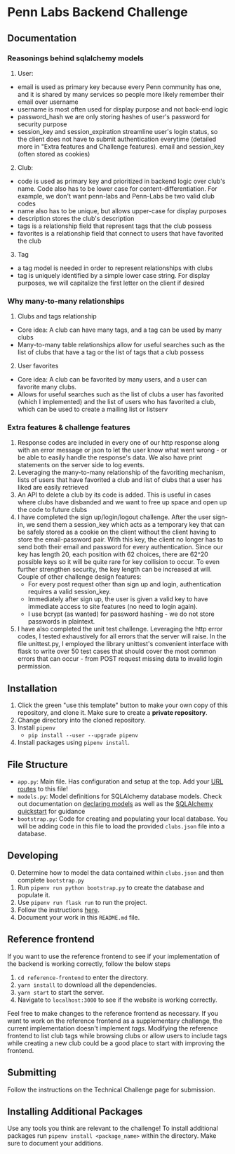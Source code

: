# Penn Labs Backend Challenge

## Documentation
### Reasonings behind sqlalchemy models

1. User: 
- email is used as primary key because every Penn community has one, and it is shared by many services so people 
  more likely remember their email over username
- username is most often used for display purpose and not back-end logic
- password_hash we are only storing hashes of user's password for security purpose
- session_key and session_expiration streamline user's login status, so the client does not have to submit 
  authentication everytime (detailed more in "Extra features and Challenge features).
  email and session_key (often stored as cookies)
2. Club:
- code is used as primary key and prioritized in backend logic over club's name. Code also has to be lower case for 
  content-differentiation. For example, we don't want penn-labs and Penn-Labs be two valid club codes
- name also has to be unique, but allows upper-case for display purposes
- description stores the club's description
- tags is a relationship field that represent tags that the club possess
- favorites is a relationship field that connect to users that have favorited the club 
3. Tag
- a tag model is needed in order to represent relationships with clubs
- tag is uniquely identified by a simple lower case string. For display purposes, we will capitalize the first letter 
  on the client if desired
### Why many-to-many relationships
1. Clubs and tags relationship
- Core idea: A club can have many tags, and a tag can be used by many clubs
- Many-to-many table relationships allow for useful searches such as the list of clubs that have a tag
or the list of tags that a club possess
2. User favorites
- Core idea: A club can be favorited by many users, and a user can favorite many clubs. 
- Allows for useful searches such as the list of clubs a user has favorited (which I implemented)
and the list of users who has favorited a club, which can be used to create a mailing list or listserv

### Extra features & challenge features
1. Response codes are included in every one of our http response along with an error message or json 
   to let the user know what went wrong - or be able to easily handle the response's data.
   We also have print statements on the server side to log events.
2. Leveraging the many-to-many relationship of the favoriting mechanism, lists of users that have 
   favorited a club and list of clubs that a user has liked are easily retrieved
3. An API to delete a club by its code is added. This is useful in cases where clubs have disbanded
   and we want to free up space and open up the code to future clubs 
4. I have completed the sign up/login/logout challenge. After the user sign-in, we send them a session_key
   which acts as a temporary key that can be safely stored as a cookie on the client without
   the client having to store the email-password pair. With this key, the client no longer has to send
   both their email and password for every authentication. Since our key has length 20, each position with 62 choices,
   there are 62^20 possible keys so it will be quite rare for key collision to occur. To even further strengthen
   security, the key length can be increased at will.\
   Couple of other challenge design features:
   - For every post request other than sign up and login, authentication requires a valid session_key.
   - Immediately after sign up, the user is given a valid key to have immediate access to site features 
     (no need to login again).
   - I use bcrypt (as wanted) for password hashing - we do not store passwords in plaintext.
5. I have also completed the unit test challenge. Leveraging the http error codes, I tested exhaustively 
   for all errors that the server will raise. In the file unittest.py, I employed the library unittest's
   convenient interface with flask to write over 50 test cases that should cover the most common errors
   that can occur - from POST request missing data to invalid login permission.



## Installation

1. Click the green "use this template" button to make your own copy of this repository, and clone it. Make sure to create a **private repository**.
2. Change directory into the cloned repository.
3. Install `pipenv`
   - `pip install --user --upgrade pipenv`
4. Install packages using `pipenv install`.

## File Structure

- `app.py`: Main file. Has configuration and setup at the top. Add your [URL routes](https://flask.palletsprojects.com/en/1.1.x/quickstart/#routing) to this file!
- `models.py`: Model definitions for SQLAlchemy database models. Check out documentation on [declaring models](https://flask-sqlalchemy.palletsprojects.com/en/2.x/models/) as well as the [SQLAlchemy quickstart](https://flask-sqlalchemy.palletsprojects.com/en/2.x/quickstart/#quickstart) for guidance
- `bootstrap.py`: Code for creating and populating your local database. You will be adding code in this file to load the provided `clubs.json` file into a database.

## Developing

0. Determine how to model the data contained within `clubs.json` and then complete `bootstrap.py`
1. Run `pipenv run python bootstrap.py` to create the database and populate it.
2. Use `pipenv run flask run` to run the project.
3. Follow the instructions [here](https://www.notion.so/pennlabs/Backend-Challenge-Fall-20-31461f3d91ad4f46adb844b1e112b100).
4. Document your work in this `README.md` file.

## Reference frontend

If you want to use the reference frontend to see if your implementation of the
backend is working correctly, follow the below steps

1. `cd reference-frontend` to enter the directory.
2. `yarn install` to download all the dependencies.
3. `yarn start` to start the server.
4. Navigate to `localhost:3000` to see if the website is working correctly.

Feel free to make changes to the reference frontend as necessary. If you want
to work on the reference frontend as a supplementary challenge, the current
implementation doesn't implement _tags_. Modifying the reference frontend to
list club tags while browsing clubs or allow users to include tags while
creating a new club could be a good place to start with improving the frontend.

## Submitting

Follow the instructions on the Technical Challenge page for submission.

## Installing Additional Packages

Use any tools you think are relevant to the challenge! To install additional packages
run `pipenv install <package_name>` within the directory. Make sure to document your additions.

